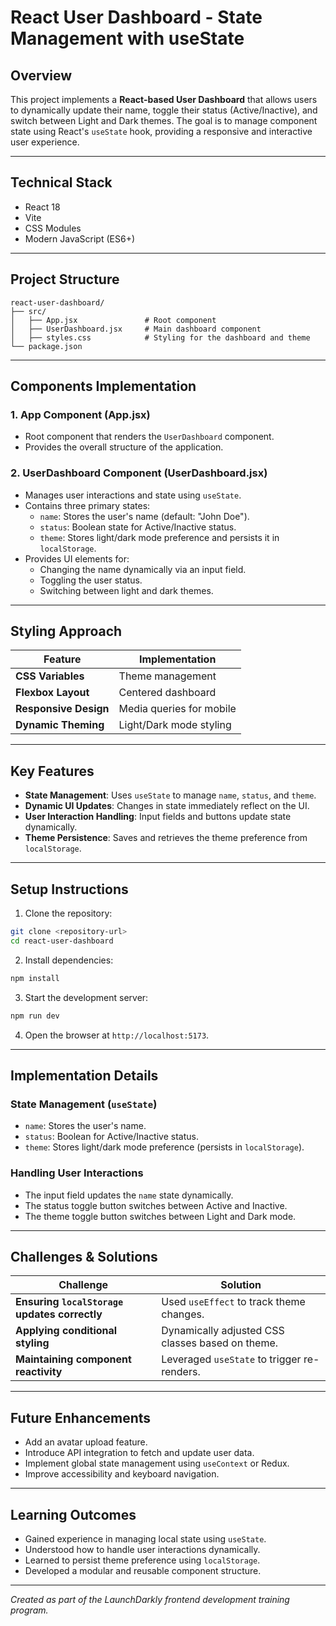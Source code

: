 # React User Dashboard - State Management with useState

## Overview
This project implements a **React-based User Dashboard** that allows users to dynamically update their name, toggle their status (Active/Inactive), and switch between Light and Dark themes. The goal is to manage component state using React's `useState` hook, providing a responsive and interactive user experience.

---

## Technical Stack
- React 18
- Vite
- CSS Modules
- Modern JavaScript (ES6+)

---

## Project Structure
```
react-user-dashboard/
├── src/
│   ├── App.jsx               # Root component
│   ├── UserDashboard.jsx     # Main dashboard component
│   ├── styles.css            # Styling for the dashboard and theme
└── package.json
```

---

## Components Implementation

### 1. **App Component (App.jsx)**
- Root component that renders the `UserDashboard` component.
- Provides the overall structure of the application.

### 2. **UserDashboard Component (UserDashboard.jsx)**
- Manages user interactions and state using `useState`.
- Contains three primary states:
  - `name`: Stores the user's name (default: "John Doe").
  - `status`: Boolean state for Active/Inactive status.
  - `theme`: Stores light/dark mode preference and persists it in `localStorage`.
- Provides UI elements for:
  - Changing the name dynamically via an input field.
  - Toggling the user status.
  - Switching between light and dark themes.

---

## Styling Approach
| Feature                | Implementation          |
|------------------------|-------------------------|
| **CSS Variables**      | Theme management       |
| **Flexbox Layout**     | Centered dashboard     |
| **Responsive Design**  | Media queries for mobile |
| **Dynamic Theming**    | Light/Dark mode styling |

---

## Key Features
- **State Management**: Uses `useState` to manage `name`, `status`, and `theme`.
- **Dynamic UI Updates**: Changes in state immediately reflect on the UI.
- **User Interaction Handling**: Input fields and buttons update state dynamically.
- **Theme Persistence**: Saves and retrieves the theme preference from `localStorage`.

---

## Setup Instructions

1. Clone the repository:
```bash
git clone <repository-url>
cd react-user-dashboard
```

2. Install dependencies:
```bash
npm install
```

3. Start the development server:
```bash
npm run dev
```

4. Open the browser at `http://localhost:5173`.

---

## Implementation Details

### **State Management (`useState`)**
- `name`: Stores the user's name.
- `status`: Boolean for Active/Inactive status.
- `theme`: Stores light/dark mode preference (persists in `localStorage`).

### **Handling User Interactions**
- The input field updates the `name` state dynamically.
- The status toggle button switches between Active and Inactive.
- The theme toggle button switches between Light and Dark mode.

---

## Challenges & Solutions
| Challenge                                     | Solution                                                 |
|-----------------------------------------------|----------------------------------------------------------|
| **Ensuring `localStorage` updates correctly** | Used `useEffect` to track theme changes.                 |
| **Applying conditional styling**              | Dynamically adjusted CSS classes based on theme.         |
| **Maintaining component reactivity**          | Leveraged `useState` to trigger re-renders.              |

---

## Future Enhancements
- Add an avatar upload feature.
- Introduce API integration to fetch and update user data.
- Implement global state management using `useContext` or Redux.
- Improve accessibility and keyboard navigation.

---

## Learning Outcomes
- Gained experience in managing local state using `useState`.
- Understood how to handle user interactions dynamically.
- Learned to persist theme preference using `localStorage`.
- Developed a modular and reusable component structure.

---

*Created as part of the LaunchDarkly frontend development training program.*

